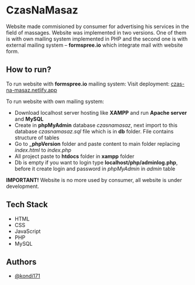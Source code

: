 
# CzasNaMasaz

Website made commisioned by consumer for advertising his services
in the field of massages. Website was implemented in two versions. One of
them is with own mailing system implemented in PHP and the second one is with
external mailing system – **formspree.io** which integrate mail with website form.

## How to run?

To run website with **formspree.io** mailing system:
Visit deployment: [czas-na-masaz.netlify.app](https://czas-na-masaz.netlify.app/)

To run website with own mailing system:
-	Download localhost server hosting like **XAMPP** and run **Apache server** and **MySQL**
-	Create in **phpMyAdmin** database *czasnamasaz*, next import to this database *czasnamasaz.sql* file which is in **db** folder. File contains structure of tables
-	Go to **_phpVersion** folder and paste content to main folder replacing *index.html* to *index.php*
-	All project paste to **htdocs** folder in **xampp** folder
-	Db is empty if you want to login type **localhost/php/adminlog.php**, before it create login and password in *phpMyAdmin* in *admin* table

**IMPORTANT!** Website is no more used by consumer, all website is under development.

## Tech Stack

- HTML
- CSS
- JavaScript
- PHP
- MySQL

## Authors

- [@kondi171](https://github.com/kondi171)
